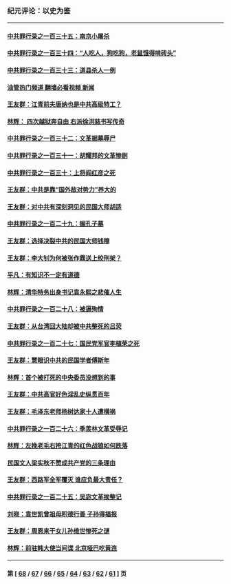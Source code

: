 ### 纪元评论：以史为鉴
---
#### [中共罪行录之一百三十五：南京小屠杀](../../pages/nsc1028/n14015189.md?06150330) 
#### [中共罪行录之一百三十四：“人吃人，狗吃狗，老鼠饿得啃砖头”](../../pages/nsc1028/n14014478.md?06150330) 
#### [中共罪行录之一百三十三：道县杀人一例](../../pages/nsc1028/n14014033.md?06150330) 
#### [油管热门频道 翻墙必看视频 新闻](ok?06150330)
#### [王友群：江青前夫唐纳也是中共高级特工？](../../pages/nsc1028/n14011375.md?06150330) 
#### [林辉： 四次越狱奔自由 右派徐洪慈书写传奇](../../pages/nsc1028/n14010438.md?06150330) 
#### [中共罪行录之一百三十二：文革掘墓辱尸](../../pages/nsc1028/n14009626.md?06150330) 
#### [中共罪行录之一百三十一：胡耀邦的文革惨剧](../../pages/nsc1028/n14007184.md?06150330) 
#### [中共罪行录之一百三十：上将阎红彦之死](../../pages/nsc1028/n14004426.md?06150330) 
#### [王友群：中共是靠“国外敌对势力”养大的](../../pages/nsc1028/n14004284.md?06150330) 
#### [王友群：对中共有深刻洞见的民国大师胡适](../../pages/nsc1028/n14003453.md?06150330) 
#### [中共罪行录之一百二十九：掘孔子墓](../../pages/nsc1028/n14003058.md?06150330) 
#### [王友群：选择决裂中共的民国大师钱穆](../../pages/nsc1028/n14001046.md?06150330) 
#### [王友群：李大钊为何被张作霖送上绞刑架？](../../pages/nsc1028/n13999290.md?06150330) 
#### [平凡：有知识不一定有道德](../../pages/nsc1028/n13998913.md?06150330) 
#### [林辉：清华特务出身书记袁永熙之悲催人生](../../pages/nsc1028/n13997413.md?06150330) 
#### [中共罪行录之一百二十八：被逼殉情](../../pages/nsc1028/n13991056.md?06150330) 
#### [王友群：从台湾回大陆却被中共整死的吕荧](../../pages/nsc1028/n13989235.md?06150330) 
#### [中共罪行录之一百二十七：国民党军官李植荣之死](../../pages/nsc1028/n13989006.md?06150330) 
#### [王友群：慧眼识中共的民国学者傅斯年](../../pages/nsc1028/n13988371.md?06150330) 
#### [林辉：首个被打死的中央委员没想到的事](../../pages/nsc1028/n13987400.md?06150330) 
#### [王友群：中共高官好色淫乱史纵贯百年](../../pages/nsc1028/n13986035.md?06150330) 
#### [王友群：毛泽东老师杨树达家十人遭横祸](../../pages/nsc1028/n13984103.md?06150330) 
#### [中共罪行录之一百二十六：季羡林文革受辱记](../../pages/nsc1028/n13980310.md?06150330) 
#### [林辉：左挽老毛右挎江青的红色战狼如何跌落](../../pages/nsc1028/n13979615.md?06150330) 
#### [民国文人梁实秋不赞成共产党的三条理由](../../pages/nsc1028/n13979403.md?06150330) 
#### [王友群：西路军全军覆灭 谁应负最大责任？](../../pages/nsc1028/n13975235.md?06150330) 
#### [中共罪行录之一百二十五：吴宓文革挨整记](../../pages/nsc1028/n13975630.md?06150330) 
#### [刘晓：袁世凯曾祖母积德行善 子孙得福报](../../pages/nsc1028/n13975138.md?06150330) 
#### [王友群：周恩来干女儿孙维世惨死之谜](../../pages/nsc1028/n13972452.md?06150330) 
#### [林辉：前驻韩大使当间谍 北京哑巴吃黄连](../../pages/nsc1028/n13971434.md?06150330) 

---
#### 第 [ [68](./68.md?06150330) / [67](./67.md?06150330) / [66](./66.md?06150330) / [65](./65.md?06150330) / [64](./64.md?06150330) / [63](./63.md?06150330) / [62](./62.md?06150330) / [61](./61.md?06150330) ] 页
